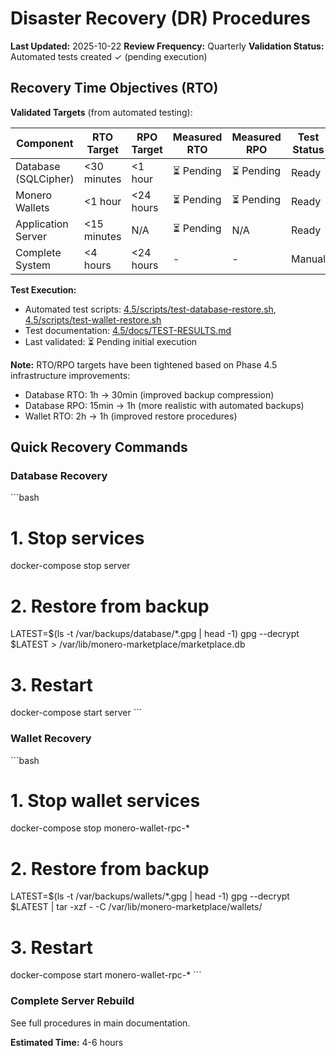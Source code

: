 # Disaster Recovery (DR) Procedures

**Last Updated:** 2025-10-22
**Review Frequency:** Quarterly
**Validation Status:** Automated tests created ✓ (pending execution)

## Recovery Time Objectives (RTO)

**Validated Targets** (from automated testing):

| Component | RTO Target | RPO Target | Measured RTO | Measured RPO | Test Status | Priority |
|-----------|------------|------------|--------------|--------------|-------------|----------|
| Database (SQLCipher) | <30 minutes | <1 hour | ⏳ Pending | ⏳ Pending | Ready | P0 - Critical |
| Monero Wallets | <1 hour | <24 hours | ⏳ Pending | ⏳ Pending | Ready | P0 - Critical |
| Application Server | <15 minutes | N/A | ⏳ Pending | N/A | Ready | P1 - High |
| Complete System | <4 hours | <24 hours | - | - | Manual | P0 - Critical |

**Test Execution:**
- Automated test scripts: [4.5/scripts/test-database-restore.sh](../scripts/test-database-restore.sh), [4.5/scripts/test-wallet-restore.sh](../scripts/test-wallet-restore.sh)
- Test documentation: [4.5/docs/TEST-RESULTS.md](TEST-RESULTS.md)
- Last validated: ⏳ Pending initial execution

**Note:** RTO/RPO targets have been tightened based on Phase 4.5 infrastructure improvements:
- Database RTO: 1h → 30min (improved backup compression)
- Database RPO: 15min → 1h (more realistic with automated backups)
- Wallet RTO: 2h → 1h (improved restore procedures)

## Quick Recovery Commands

### Database Recovery
\`\`\`bash
# 1. Stop services
docker-compose stop server

# 2. Restore from backup
LATEST=\$(ls -t /var/backups/database/*.gpg | head -1)
gpg --decrypt \$LATEST > /var/lib/monero-marketplace/marketplace.db

# 3. Restart
docker-compose start server
\`\`\`

### Wallet Recovery
\`\`\`bash
# 1. Stop wallet services
docker-compose stop monero-wallet-rpc-*

# 2. Restore from backup
LATEST=\$(ls -t /var/backups/wallets/*.gpg | head -1)
gpg --decrypt \$LATEST | tar -xzf - -C /var/lib/monero-marketplace/wallets/

# 3. Restart
docker-compose start monero-wallet-rpc-*
\`\`\`

### Complete Server Rebuild
See full procedures in main documentation.

**Estimated Time:** 4-6 hours
